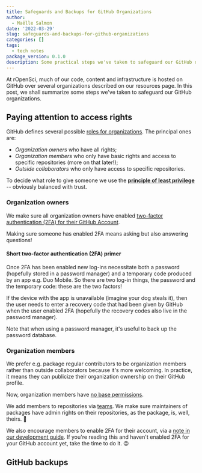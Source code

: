 ```yaml
---
title: Safeguards and Backups for GitHub Organizations
author:
  - Maëlle Salmon
date: '2022-03-29'
slug: safeguards-and-backups-for-github-organizations
categories: []
tags:
  - tech notes
package_version: 0.1.0
description: Some practical steps we've taken to safeguard our GitHub organizations.
---
```


At rOpenSci, much of our code, content and infrastructure is hosted on GitHub over several organizations described on our resources page.
In this post, we shall summarize some steps we've taken to safeguard our GitHub organizations.

## Paying attention to access rights

GitHub defines several possible [roles for organizations](https://docs.github.com/en/organizations/managing-peoples-access-to-your-organization-with-roles/roles-in-an-organization).
The principal ones are:

- _Organization owners_ who have all rights;
- _Organization members_ who only have basic rights and access to specific repositories (more on that later!);
- _Outside collaborators_ who only have access to specific repositories.

To decide what role to give someone we use the [**principle of least privilege**](https://en.wikipedia.org/wiki/Principle_of_least_privilege) -- obviously balanced with trust.

### Organization owners

We make sure all organization owners have enabled [two-factor authentication (2FA) for their GitHub Account](https://docs.github.com/en/authentication/securing-your-account-with-two-factor-authentication-2fa/configuring-two-factor-authentication).

Making sure someone has enabled 2FA means asking but also answering questions!


#### Short two-factor authentication (2FA) primer

Once 2FA has been enabled new log-ins necessitate both a password (hopefully stored in a password manager) and a temporary code produced by an app e.g. Duo Mobile.
So there are two log-in things, the password and the temporary code: these are the two factors!

If the device with the app is unavailable (imagine your dog steals it), then the user needs to enter a recovery code that had been given by GitHub when the user enabled 2FA (hopefully the recovery codes also live in the password manager).

Note that when using a password manager, it's useful to back up the password database.

### Organization members

We prefer e.g. package regular contributors to be organization members rather than outside collaborators because it's more welcoming.
In practice, it means they can publicize their organization ownership on their GitHub profile.

Now, organization members have [no base permissions](https://docs.github.com/en/organizations/managing-access-to-your-organizations-repositories/setting-base-permissions-for-an-organization).

We add members to repositories via [teams](https://docs.github.com/en/organizations/organizing-members-into-teams/about-teams).
We make sure maintainers of packages have admin rights on their repositories, as the package, is, well, theirs. 🙂

We also encourage members to enable 2FA for their account, via a [note in our development guide](https://devguide.ropensci.org/package-development-security-best-practices.html#miscellaneous).
If you're reading this and haven't enabled 2FA for your GitHub account yet, take the time to do it. :wink:


## GitHub backups
